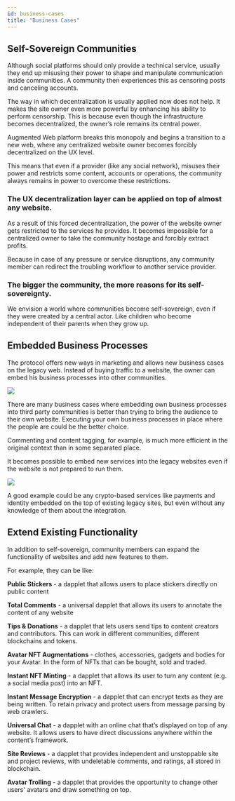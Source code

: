 ```yaml
---
id: business-cases
title: "Business Cases"
---
```


## Self-Sovereign Communities
Although social platforms should only provide a technical service, usually they end up misusing their power to shape and manipulate communication inside сommunities. A community then experiences this as censoring posts and canceling accounts. 

The way in which decentralization is usually applied now does not help. It makes the site owner even more powerful by enhancing his ability to perform censorship. This is because even though the infrastructure becomes decentralized, the owner’s role remains its central power.

Augmented Web platform breaks this monopoly and begins a transition to a new web, where any centralized website owner becomes forcibly decentralized on the UX level. 

This means that even if a provider (like any social network), misuses their power and restricts some content, accounts or operations, the community always remains in power to overcome these restrictions.

### The UX decentralization layer can be applied on top of almost any website.

As a result of this forced decentralization, the power of the website owner gets restricted to the services he provides. It becomes impossible for a centralized owner to take the community hostage and forcibly extract profits. 

Because in case of any pressure or service disruptions, any community member can redirect the troubling workflow to another service provider. 

### The bigger the community, the more reasons for its self-sovereignty.

We envision a world where communities become self-sovereign, even if they were created by a central actor. Like children who become independent of their parents when they grow up. 

## Embedded Business Processes
The protocol offers new ways in marketing and allows new business cases on the legacy web. Instead of buying traffic to a website, the owner can embed his business processes into other communities.

![](https://i.imgur.com/RKhgG3y.png)

There are many business cases where embedding own business processes into third party communities is better than trying to bring the audience to their own website. Executing your own business processes in place where the people are could be the better choice.

Commenting and content tagging, for example, is much more efficient in the original context than in some separated place.

It becomes possible to embed new services into the legacy websites even if the website is not prepared to run them.

![](https://i.imgur.com/J3OG0OJ.png)

A good example could be any crypto-based services like payments and identity embedded on the top of existing legacy sites, but even without any knowledge of them about the integration.

## Extend Existing Functionality
In addition to self-sovereign, community members can expand the functionality of websites and add new features to them. 

For example, they can be like:

**Public Stickers** - a dapplet that allows users to place stickers directly on public content

**Total Comments** - a universal dapplet that allows its users to annotate the content of any website 

**Tips & Donations** - a dapplet that lets users send tips to content creators and contributors. This can work in different communities, different blockchains and tokens. 

**Avatar NFT Augmentations** - clothes, accessories, gadgets and bodies for your Avatar. In the form of NFTs that can be bought, sold and traded.

**Instant NFT Minting** - a dapplet that allows its user to turn any content (e.g. a social media post) into an NFT.

**Instant Message Encryption** - a dapplet that can encrypt texts as they are being written. To retain privacy and protect users from message parsing by web crawlers.

**Universal Chat** - a dapplet with an online chat that’s displayed on top of any website. It allows users to have direct discussions anywhere within the content’s framework.

**Site Reviews** - a dapplet that provides independent and unstoppable site and project reviews, with undeletable comments, and ratings, all stored in blockchain.

**Avatar Trolling** - a dapplet that provides the opportunity to change other users' avatars and draw something on top.





